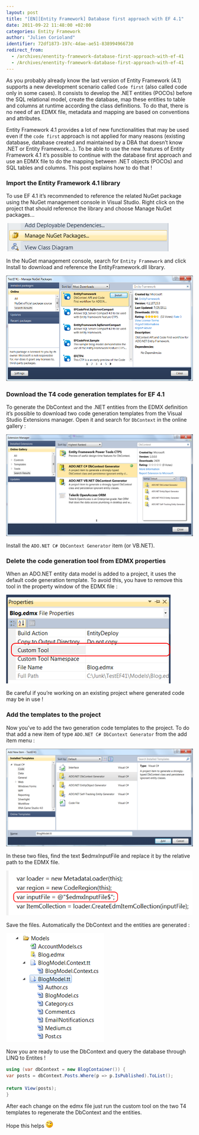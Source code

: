 ```yaml
---
layout: post
title: "[EN][Entity Framework] Database first approach with EF 4.1"
date: 2011-09-22 11:48:00 +02:00
categories: Entity Framework
author: "Julien Corioland"
identifier: 72df1873-197c-4dae-ae51-838994966730
redirect_from:
  - /archives/enentity-framework-database-first-approach-with-ef-41
  - /Archives/enentity-framework-database-first-approach-with-ef-41
---
```


As you probably already know the last version of Entity Framework (4.1) supports a new development scenario called `Code first` (also called code only in some cases). It consists to develop the .NET entities (POCOs) before the SQL relational model, create the database, map these entities to table and columns at runtime according the class definitions. To do that, there is no need of an EDMX file, metadata and mapping are based on conventions and attributes.

Entity Framework 4.1 provides a lot of new functionalities that may be used even if the `code first` approach is not applied for many reasons (existing database, database created and maintained by a DBA that doesn’t know .NET or Entity Framework…). To be able to use the new features of Entity Framework 4.1 it’s possible to continue with the database first approach and use an EDMX file to do the mapping between .NET objects (POCOs) and SQL tables and columns. This post explains how to do that !

### Import the Entity Framework 4.1 library

To use EF 4.1 it’s recommended to reference the related NuGet package using the NuGet management console in Visual Studio. Right click on the project that should reference the library and choose Manage NuGet packages…

![image](/images/enentity-framework-database-first-approach-with-ef-41/8140a49c-8268-4797-a240-543039f14abd.jpg)

In the NuGet management console, search for `Entity Framework` and click Install to download and reference the EntityFramework.dll library.

![image](/images/enentity-framework-database-first-approach-with-ef-41/aa0a2412-5933-4612-86e8-8de2cd6c5b92.jpg)

### Download the T4 code generation templates for EF 4.1

To generate the DbContext and the .NET entities from the EDMX definition it’s possible to download two code generation templates from the Visual Studio Extensions manager. Open it and search for `DbContext` in the online gallery :

![image](/images/enentity-framework-database-first-approach-with-ef-41/0c9bd5f7-54dd-4c6f-8d8f-efd5ae66f619.jpg)

Install the `ADO.NET C# DbContext Generator` item (or VB.NET).

### Delete the code generation tool from EDMX properties

When an ADO.NET entity data model is added to a project, it uses the default code generation template. To avoid this, you have to remove this tool in the property window of the EDMX file :

![image](/images/enentity-framework-database-first-approach-with-ef-41/31e06249-66bd-419b-951b-366ece363d4d.jpg)

Be careful if you’re working on an existing project where generated code may be in use !

### Add the templates to the project

Now you’ve to add the two generation code templates to the project. To do that add a new item of type `ADO.NET C# DbContext Generator` from the add item menu :

![image](/images/enentity-framework-database-first-approach-with-ef-41/9ab72d8f-27c5-4a79-8f36-a60e47518c30.jpg)

In these two files, find the text $edmxInputFile and replace it by the relative path to the EDMX file.

![image](/images/enentity-framework-database-first-approach-with-ef-41/6d088850-685e-40d8-9165-aab0eaed284f.jpg)

Save the files. Automatically the DbContext and the entities are generated :

![image](/images/enentity-framework-database-first-approach-with-ef-41/247b9026-a277-4d5e-b405-6a320aec9f9c.jpg)

Now you are ready to use the DbContext and query the database through LINQ to Entites !

```csharp
using (var dbContext = new BlogContainer()) {
var posts = dbContext.Posts.Where(p => p.IsPublished).ToList();

return View(posts);
}
```

After each change on the edmx file just run the custom tool on the two T4 templates to regenerate the DbContext and the entities.

Hope this helps ![image](/images/enentity-framework-database-first-approach-with-ef-41/dddea8f5-5156-45bc-bbb4-62d90d6d517b.jpg)

